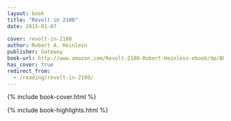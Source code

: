 ```yaml
---
layout: book
title: "Revolt in 2100"
date: 2015-01-07
 
cover: revolt-in-2100
author: Robert A. Heinlein
publisher: Gateway
book-url: http://www.amazon.com/Revolt-2100-Robert-Heinlein-ebook/dp/B00QFLKOKY/
has_cover: true
redirect_from:
  - /reading/revolt-in-2100/
---
```

{% include book-cover.html %}

{% include book-highlights.html %}
